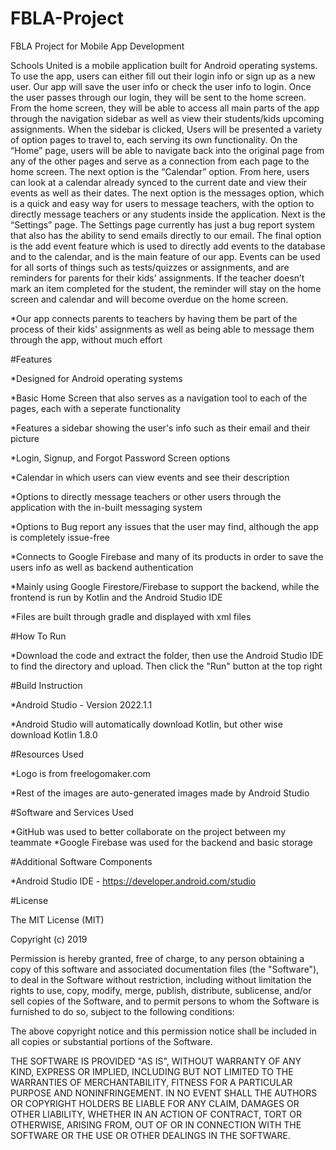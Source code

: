 # FBLA-Project

FBLA Project for Mobile App Development

Schools United is a mobile application built for Android operating systems. To use the app, users can either fill out their login info or sign up as a new user. Our app will save the user info or check the user info to login. Once the user passes through our login, they will be sent to the home screen. From the home screen, they will be able to access all main parts of the app through the navigation sidebar as well as view their students/kids upcoming assignments. When the sidebar is clicked, Users will be presented a variety of option pages to travel to, each serving its own functionality. On the “Home” page, users will be able to navigate back into the original page from any of the other pages and serve as a connection from each page to the home screen. The next option is the “Calendar” option. From here, users can look at a calendar already synced to the current date and view their events as well as their dates. The next option is the messages option, which is a quick and easy way for users to message teachers, with the option to directly message teachers or any students inside the application. Next is the “Settings” page. The Settings page currently has just a bug report system that also has the ability to send emails directly to our email. The final option is the add event feature which is used to directly add events to the database and to the calendar, and is the main feature of our app. Events can be used for all sorts of things such as tests/quizzes or assignments, and are reminders for parents for their kids' assignments. If the teacher doesn’t mark an item completed for the student, the reminder will stay on the home screen and calendar and will become overdue on the home screen. 

*Our app connects parents to teachers by having them be part of the process of their kids' assignments as well as being able to message them through the app, without much effort

#Features

*Designed for Android operating systems

*Basic Home Screen that also serves as a navigation tool to each of the pages, each with a seperate functionality

*Features a sidebar showing the user's info such as their email and their picture

*Login, Signup, and Forgot Password Screen options

*Calendar in which users can view events and see their description

*Options to directly message teachers or other users through the application with the in-built messaging system

*Options to Bug report any issues that the user may find, although the app is completely issue-free

*Connects to Google Firebase and many of its products in order to save the users info as well as backend authentication

*Mainly using Google Firestore/Firebase to support the backend, while the frontend is run by Kotlin and the Android Studio IDE

*Files are built through gradle and displayed with xml files

#How To Run

*Download the code and extract the folder, then use the Android Studio IDE to find the directory and upload. Then click the "Run" button at the top right

#Build Instruction

*Android Studio - Version 2022.1.1

*Android Studio will automatically download Kotlin, but other wise download Kotlin 1.8.0

#Resources Used

*Logo is from freelogomaker.com

*Rest of the images are auto-generated images made by Android Studio

#Software and Services Used

*GitHub was used to better collaborate on the project between my teammate
*Google Firebase was used for the backend and basic storage

#Additional Software Components

*Android Studio IDE - https://developer.android.com/studio

#License

The MIT License (MIT)

Copyright (c) 2019

Permission is hereby granted, free of charge, to any person obtaining a copy of this software and associated documentation files (the "Software"), to deal in the Software without restriction, including without limitation the rights to use, copy, modify, merge, publish, distribute, sublicense, and/or sell copies of the Software, and to permit persons to whom the Software is furnished to do so, subject to the following conditions:

The above copyright notice and this permission notice shall be included in all copies or substantial portions of the Software.

THE SOFTWARE IS PROVIDED "AS IS", WITHOUT WARRANTY OF ANY KIND, EXPRESS OR IMPLIED, INCLUDING BUT NOT LIMITED TO THE WARRANTIES OF MERCHANTABILITY, FITNESS FOR A PARTICULAR PURPOSE AND NONINFRINGEMENT. IN NO EVENT SHALL THE AUTHORS OR COPYRIGHT HOLDERS BE LIABLE FOR ANY CLAIM, DAMAGES OR OTHER LIABILITY, WHETHER IN AN ACTION OF CONTRACT, TORT OR OTHERWISE, ARISING FROM, OUT OF OR IN CONNECTION WITH THE SOFTWARE OR THE USE OR OTHER DEALINGS IN THE SOFTWARE.


